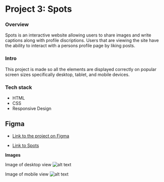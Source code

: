 # Project 3: Spots

### Overview

Spots is an interactive website allowing users to share images and write captions along with profile discriptions. Users that are viewing the site have the ability to interact with a persons profile page by liking posts.

### Intro

This project is made so all the elements are displayed correctly on popular screen sizes specifically desktop, tablet, and mobile devices.

### Tech stack

- HTML
- CSS
- Responsive Design

## Figma

- [Link to the project on Figma](https://www.figma.com/file/BBNm2bC3lj8QQMHlnqRsga/Sprint-3-Project-%E2%80%94-Spots?type=design&node-id=2%3A60&mode=design&t=afgNFybdorZO6cQo-1)

- [Link to Spots](https://https://github.com/jpieters1010/se_project_spots)

**Images**

Image of desktop view
![alt text](/images/Screenshot%202025-02-01%20at%204.20.22 PM.png)

Image of mobile view
![alt text](./images/Screenshot%202025-02-01%20at%204.20.53 PM.png)
